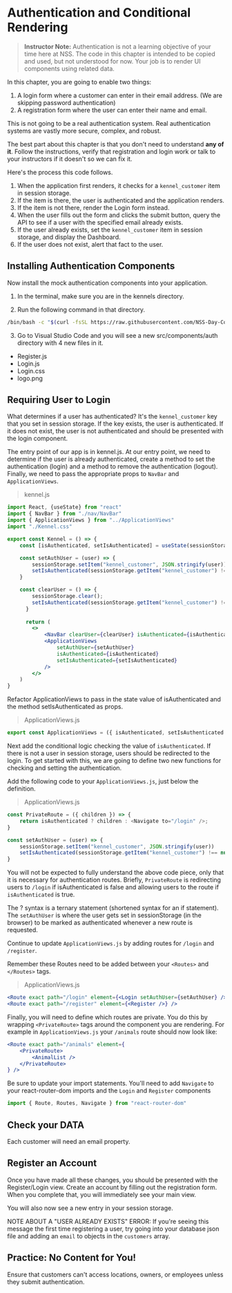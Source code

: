 # Authentication and Conditional Rendering

> **Instructor Note:** Authentication is not a learning objective of your time here at NSS. The code in this chapter is intended to be copied and used, but not understood for now. Your job is to render UI components using related data.

In this chapter, you are going to enable two things:

1. A login form where a customer can enter in their email address. (We are skipping password authentication)
1. A registration form where the user can enter their name and email.

This is not going to be a real authentication system. Real authentication systems are vastly more secure, complex, and robust.

The best part about this chapter is that you don't need to understand **any of it**. Follow the instructions, verify that registration and login work or talk to your instructors if it doesn't so we can fix it.

Here's the process this code follows.

1. When the application first renders, it checks for a `kennel_customer` item in session storage.
1. If the item is there, the user is authenticated and the application renders.
1. If the item is not there, render the Login form instead.
1. When the user fills out the form and clicks the submit button, query the API to see if a user with the specified email already exists.
1. If the user already exists, set the `kennel_customer` item in session storage, and display the Dashboard.
1. If the user does not exist, alert that fact to the user.

## Installing Authentication Components

Now install the mock authentication components into your application.

1. In the terminal, make sure you are in the kennels directory.

2. Run the following command in that directory.


```sh
/bin/bash -c "$(curl -fsSL https://raw.githubusercontent.com/NSS-Day-Cohort-55/client-side-mastery/main/07-nashville-kennels/chapters/scripts/auth.sh)"
```

3. Go to Visual Studio Code and you will see a new src/components/auth directory with 4 new files in it.

* Register.js
* Login.js
* Login.css
* logo.png





## Requiring User to Login

What determines if a user has authenticated? It's the `kennel_customer` key that you set in session storage. If the key exists, the user is authenticated. If it does not exist, the user is not authenticated and should be presented with the login component.

The entry point of our app is in kennel.js. At our entry point, we need to determine if the user is already authenticated, create a method to set the authentication (login) and a method to remove the authentication (logout). Finally, we need to pass the appropriate props to `NavBar` and `ApplicationViews`.

> kennel.js
```jsx
import React, {useState} from "react"
import { NavBar } from "./nav/NavBar"
import { ApplicationViews } from "../ApplicationViews"
import "./Kennel.css"

export const Kennel = () => {
    const [isAuthenticated, setIsAuthenticated] = useState(sessionStorage.getItem("kennel_customer") !== null)

    const setAuthUser = (user) => {
        sessionStorage.setItem("kennel_customer", JSON.stringify(user))
        setIsAuthenticated(sessionStorage.getItem("kennel_customer") !== null)
    }

    const clearUser = () => {
        sessionStorage.clear();
        setIsAuthenticated(sessionStorage.getItem("kennel_customer") !== null)
      }
    
      return (
        <>
            <NavBar clearUser={clearUser} isAuthenticated={isAuthenticated}/>
            <ApplicationViews 
                setAuthUser={setAuthUser}
                isAuthenticated={isAuthenticated}
                setIsAuthenticated={setIsAuthenticated}
            />
        </>
    )
}
```

Refactor ApplicationViews to pass in the state value of isAuthenticated and the method setIsAuthenticated as props.


> ApplicationViews.js
```jsx
export const ApplicationViews = ({ isAuthenticated, setIsAuthenticated }) => {
```

Next add the conditional logic checking the value of `isAuthenticated`. If there is not a user in session storage, users should be redirected to the login. To get started with this, we are going to define two new functions for checking and setting the authentication.

Add the following code to your `ApplicationViews.js`, just below the definition.

> ApplicationViews.js

```jsx 
const PrivateRoute = ({ children }) => {
    return isAuthenticated ? children : <Navigate to="/login" />;
}

const setAuthUser = (user) => {
    sessionStorage.setItem("kennel_customer", JSON.stringify(user))
    setIsAuthenticated(sessionStorage.getItem("kennel_customer") !== null)
}
```
You will not be expected to fully understand the above code piece, only that it is necessary for authentication routes. Briefly, `PrivateRoute` is redirecting users to `/login` if isAuthenticated is false and allowing users to the route if `isAuthenticated` is true.

The ? syntax is a ternary statement (shortened syntax for an if statement). The `setAuthUser` is where the user gets set in sessionStorage (in the browser) to be marked as authenticated whenever a new route is requested.

Continue to update `ApplicationViews.js` by adding routes for `/login` and `/register`.

Remember these Routes need to be added between your `<Routes>` and `</Routes>` tags.

> ApplicationViews.js

```jsx
<Route exact path="/login" element={<Login setAuthUser={setAuthUser} />} />
<Route exact path="/register" element={<Register />} />
```
Finally, you will need to define which routes are private. You do this by wrapping `<PrivateRoute>` tags around the component you are rendering. For example in `ApplicationViews.js` your `/animals` route should now look like:

```jsx
<Route exact path="/animals" element={
    <PrivateRoute>
        <AnimalList />
    </PrivateRoute>
} />
```
Be sure to update your import statements. You'll need to add `Navigate` to your react-router-dom imports and the `Login` and `Register` components


```jsx
import { Route, Routes, Navigate } from "react-router-dom"
```
## Check your DATA
Each customer will need an email property.

## Register an Account
Once you have made all these changes, you should be presented with the Register/Login view. Create an account by filling out the registration form. When you complete that, you will immediately see your main view.

You will also now see a new entry in your session storage.

NOTE ABOUT A "USER ALREADY EXISTS" ERROR: If you're seeing this message the first time registering a user, try going into your database json file and adding an `email` to objects in the `customers` array.

## Practice: No Content for You!
Ensure that customers can't access locations, owners, or employees unless they submit authentication.
